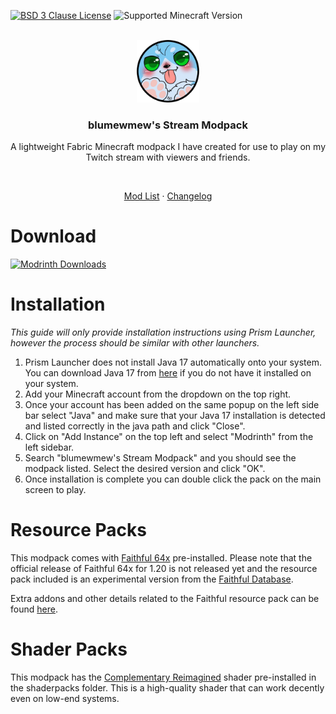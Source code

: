 [![BSD 3 Clause License](https://img.shields.io/github/license/haruyuki/blumewmew-stream-modpack?style=for-the-badge)](https://github.com/haruyuki/blumewmew-stream-modpack/blob/main/LICENSE)
![Supported Minecraft Version](https://img.shields.io/modrinth/game-versions/blumewmew-stream-modpack?label=Supports&style=for-the-badge)

<br>

<div align="center">
  <img src="images/icon.png" width="100" height="100">

  ### blumewmew's Stream Modpack

  A lightweight Fabric Minecraft modpack I have created for use to play on my Twitch stream with viewers and friends.

  <br>

  [Mod List](https://github.com/haruyuki/blumewmew-stream-modpack/blob/main/MODLIST.md)
  ·
  [Changelog](https://github.com/haruyuki/blumewmew-stream-modpack/blob/main/CHANGELOG.md)

</div>

# Download
[![Modrinth Downloads](https://img.shields.io/modrinth/dt/blumewmew-stream-modpack?logo=modrinth&label=Download%20from%20Modrinth&style=for-the-badge)](https://modrinth.com/modpack/blumewmew-stream-modpack)

# Installation

*This guide will only provide installation instructions using Prism Launcher, however the process should be similar with other launchers.*

1. Prism Launcher does not install Java 17 automatically onto your system. You can download Java 17 from [here](https://adoptium.net/) if you do not have it installed on your system.
2. Add your Minecraft account from the dropdown on the top right.
3. Once your account has been added on the same popup on the left side bar select "Java" and make sure that your Java 17 installation is detected and listed correctly in the java path and click "Close".
4. Click on "Add Instance" on the top left and select "Modrinth" from the left sidebar.
5. Search "blumewmew's Stream Modpack" and you should see the modpack listed. Select the desired version and click "OK".
6. Once installation is complete you can double click the pack on the main screen to play.

# Resource Packs

This modpack comes with [Faithful 64x](https://modrinth.com/resourcepack/faithful-64x) pre-installed. Please note that the official release of Faithful 64x for 1.20 is not released yet and the resource pack included is an experimental version from the [Faithful Database](https://database.faithfulpack.net/packs/64x-Java/Experimental/).

Extra addons and other details related to the Faithful resource pack can be found [here](https://faithfulpack.net/).

# Shader Packs

This modpack has the [Complementary Reimagined](https://modrinth.com/shader/complementary-reimagined) shader pre-installed in the shaderpacks folder. This is a high-quality shader that can work decently even on low-end systems.
